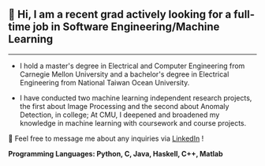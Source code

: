 ## 👋 Hi, I am a recent grad actively looking for a full-time job in Software Engineering/Machine Learning



---

*   I hold a master's degree in Electrical and Computer Engineering from 
Carnegie Mellon University and a bachelor's degree in Electrical Engineering from National Taiwan Ocean University. 

*   I have conducted two machine learning independent research projects, the first about Image Processing and the second about Anomaly Detection, in college; At CMU, I deepened and broadened my knowledge in machine learning with coursework and course projects.


🔗 Feel free to message me about any inquiries via [LinkedIn](https://www.linkedin.com/in/yijing-sie/) !


 **Programming Languages: Python, C, Java, Haskell, C++, Matlab**
